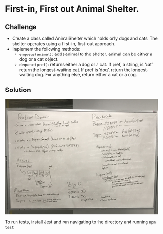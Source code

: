 # First-in, First out Animal Shelter.

## Challenge
<!-- Description of the challenge -->
* Create a class called AnimalShelter which holds only dogs and cats. The shelter operates using a first-in, first-out approach.
* Implement the following methods:
   * ```enqueue(animal)```: adds animal to the shelter. animal can be either a dog or a cat object.
   * ```dequeue(pref)```: returns either a dog or a cat. If pref, a string, is ‘cat’ return the longest-waiting cat. If pref is ‘dog’, return the longest-waiting dog. For anything else, return either a cat or a dog.

## Solution
<!-- Embedded whiteboard image -->

![whiteboard image](assets/fifo_animal_shelter.jpg)

To run tests, install Jest and run navigating to the directory and running ```npm test```